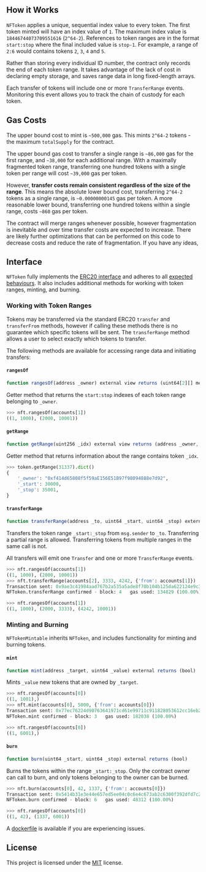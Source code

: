  
## How it Works

`NFToken` applies a unique, sequential index value to every token. The first token minted will have an index value of `1`. The maximum index value is `18446744073709551616` (`2^64-2`). References to token ranges are in the format `start:stop` where the final included value is `stop-1`. For example, a range of `2:6` would contains tokens `2`, `3`, `4` and `5`.

Rather than storing every individual ID number, the contract only records the end of each token range. It takes advantage of the lack of cost in declaring empty storage, and saves range data in long fixed-length arrays.

Each transfer of tokens will include one or more `TransferRange` events. Monitoring this event allows you to track the chain of custody for each token.

## Gas Costs

The upper bound cost to mint is `~500,000` gas. This mints `2^64-2` tokens - the maximum `totalSupply` for the contract.

The upper bound gas cost to transfer a single range is `~86,000` gas for the first range, and `~38,000` for each additional range. With a maximally fragmented token range, transferring one hundred tokens with a single token per range will cost `~39,000` gas per token.

However, **transfer costs remain consistent regardless of the size of the range**. This means the absolute lower bound cost, transferring `2^64-2` tokens as a single range, is `~0.00000000145` gas per token. A more reasonable lower bound, transferring one hundred tokens within a single range, costs `~860` gas per token.

The contract will merge ranges whenever possible, however fragmentation is inevitable and over time transfer costs are expected to increase. There are likely further optimizations that can be performed on this code to decrease costs and reduce the rate of fragmentation. If you have any ideas,  

## Interface

`NFToken` fully implements the [ERC20 interface](https://theethereum.wiki/w/index.php/ERC20_Token_Standard) and adheres to all [expected behaviours](https://eips.ethereum.org/EIPS/eip-20). It also includes additional methods for working with token ranges, minting, and burning.

### Working with Token Ranges

Tokens may be transferred via the standard ERC20 `transfer` and `transferFrom` methods, however if calling these methods there is no guarantee which specific tokens will be sent. The `transferRange` method allows a user to select exactly which tokens to transfer.

The following methods are available for accessing range data and initiating transfers:

#### `rangesOf`

```javascript
function rangesOf(address _owner) external view returns (uint64[2][] memory)
```

Getter method that returns the `start:stop` indexes of each token range belonging to `_owner`.

```python
>>> nft.rangesOf(accounts[1])
((1, 1000), (2000, 10001))
```

#### `getRange`

```javascript
function getRange(uint256 _idx) external view returns (address _owner, uint64 _start, uint64 _stop)
```

Getter method that returns information about the range contains token `_idx`.

```python
>>> token.getRange(31337).dict()
{
    '_owner': "0xf414d65808f5f59aE156E51B97f98094888e7d92",
    '_start': 30000,
    '_stop': 35001,
}
```

#### `transferRange`

```javascript
function transferRange(address _to, uint64 _start, uint64 _stop) external returns (bool)
```

Transfers the token range ``_start:_stop`` from ``msg.sender`` to ``_to``. Transferring a partial range is allowed. Transferring tokens from multiple ranges in the same call is not.

All transfers will emit one ``Transfer`` and one or more ``TransferRange`` events.

```python
>>> nft.rangesOf(accounts[1])
((1, 1000), (2000, 10001))
>>> nft.transferRange(accounts[2], 3333, 4242, {'from': accounts[1]})
Transaction sent: 0x9ae3c41984aad767b2a535a5ade8f70b104b125da622124e9c3be52b7e373a11
NFToken.transferRange confirmed - block: 4   gas used: 134829 (100.00%)

>>> nft.rangesOf(accounts[1])
((1, 1000), (2000, 3333), (4242, 10001))
```

### Minting and Burning

`NFTokenMintable` inherits `NFToken`, and includes functionality for minting and burning tokens.

#### `mint`

```javascript
function mint(address _target, uint64 _value) external returns (bool)
```

Mints `_value` new tokens that are owned by `_target`.

```python
>>> nft.rangesOf(accounts[0])
((1, 1001),)
>>> nft.mint(accounts[0], 5000, {'from': accounts[0]})
Transaction sent: 0x77ec76224d90763641971cd61e99711c911828053612cc16eb2e5d7faa20815e
NFToken.mint confirmed - block: 3   gas used: 182038 (100.00%)

>>> nft.rangesOf(accounts[0])
((1, 6001),)
```

#### `burn`

```javascript
function burn(uint64 _start, uint64 _stop) external returns (bool)
```

Burns the tokens within the range `_start:_stop`. Only the contract owner can call to burn, and only tokens belonging to the owner can be burned.

```python
>>> nft.burn(accounts[0], 42, 1337, {'from': accounts[0]})
Transaction sent: 0x5414b31e3e44e657ed5ee04c0c6e4c673ab2c6300f392dfd7c282b348db0bbc7
NFToken.burn confirmed - block: 6   gas used: 48312 (100.00%)

>>> nft.rangesOf(accounts[0])
((1, 42), (1337, 6001))
```
  

A [dockerfile](Dockerfile) is available if you are experiencing issues.

## License

This project is licensed under the [MIT](https://github.com/iamdefinitelyahuman/nftoken/blob/master/LICENSE) license.
